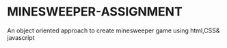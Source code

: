 # MINESWEEPER-ASSIGNMENT
An object oriented approach to create minesweeper game using html,CSS&amp; javascript
